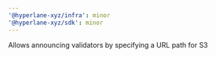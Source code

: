 ```yaml
---
'@hyperlane-xyz/infra': minor
'@hyperlane-xyz/sdk': minor
---
```


Allows announcing validators by specifying a URL path for S3
